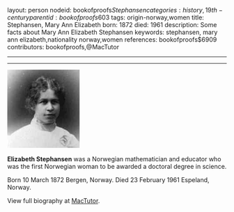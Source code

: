 layout: person
nodeid: bookofproofs$Stephansen
categories: history,19th-century
parentid: bookofproofs$603
tags: origin-norway,women
title: Stephansen, Mary Ann Elizabeth
born: 1872
died: 1961
description: Some facts about Mary Ann Elizabeth Stephansen
keywords: stephansen, mary ann elizabeth,nationality norway,women
references: bookofproofs$6909
contributors: bookofproofs,@MacTutor

---


---

![Stephansen.jpg](https://github.com/bookofproofs/bookofproofs.github.io/blob/main/_sources/_assets/images/portraits/Stephansen.jpg?raw=true)

**Elizabeth Stephansen** was a Norwegian mathematician and educator who was the first Norwegian woman to be awarded a doctoral degree in science.

Born 10 March 1872 Bergen, Norway. Died 23 February 1961 Espeland, Norway.


View full biography at [MacTutor](https://mathshistory.st-andrews.ac.uk/Biographies/Stephansen/).